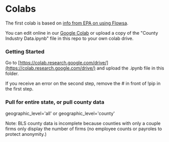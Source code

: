 
# Colabs

The first colab is based on [info from EPA on using Flowsa](https://model.earth/localsite/info/data/). 

You can edit online in our [Google Colab](https://colab.research.google.com/github/modelearth/flowsa/blob/master/colabs/County%20Industry%20Data.ipynb) or upload a copy of the "County Industry Data.ipynb" file in this repo to your own colab drive.   


### Getting Started 

Go to [https://colab.research.google.com/drive/](https://colab.research.google.com/drive/) and upload the .ipynb file in this folder.  

If you receive an error on the second step, remove the # in front of !pip in the first step.

### Pull for entire state, or pull county data

geographic_level='all' or geographic_level='county'

Note: BLS county data is incomplete because counties with only a couple firms only display the number of firms (no employee counts or payroles to protect anonymity.) 